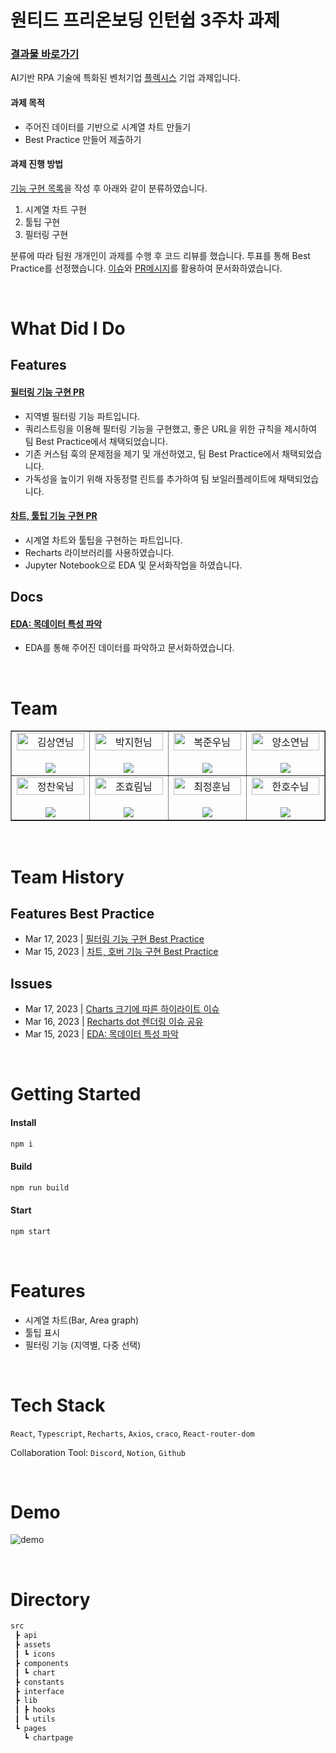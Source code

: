# 원티드 프리온보딩 인턴쉽 3주차 과제
### [결과물 바로가기](https://pre-onboarding-9th-3-8.netlify.app/chart)

AI기반 RPA 기술에 특화된 벤처기업 [플렉시스](http://flexsys.co.kr/) 기업 과제입니다.

#### 과제 목적

- 주어진 데이터를 기반으로 시계열 차트 만들기
- Best Practice 만들어 제출하기

#### 과제 진행 방법

[기능 구현 목록](./docs/REQUIREMENTS.md)을 작성 후 아래와 같이 분류하였습니다.

1. 시계열 차트 구현
2. 툴팁 구현
3. 필터링 구현

분류에 따라 팀원 개개인이 과제를 수행 후 코드 리뷰를 했습니다. 투표를 통해 Best Practice를 선정했습니다. [이슈](https://github.com/Wanted-PreOnboarding-Team-8/pre-onboarding-9th-3-8/issues)와 [PR메시지](https://github.com/Wanted-PreOnboarding-Team-8/pre-onboarding-9th-3-8/pulls)를 활용하여 문서화하였습니다.

<br/>

# What Did I Do

## Features

#### [필터링 기능 구현 PR](https://github.com/Wanted-PreOnboarding-Team-8/pre-onboarding-9th-3-8/pull/20)

- 지역별 필터링 기능 파트입니다. 
- 쿼리스트링을 이용해 필터링 기능을 구현했고, 좋은 URL을 위한 규칙을 제시하여 팀 Best Practice에서 채택되었습니다.
- 기존 커스텀 훅의 문제점을 제기 및 개선하였고, 팀 Best Practice에서 채택되었습니다.
- 가독성을 높이기 위해 자동정렬 린트를 추가하여 팀 보일러플레이트에 채택되었습니다.

#### [차트, 툴팁 기능 구현 PR](https://github.com/Wanted-PreOnboarding-Team-8/pre-onboarding-9th-3-8/pull/7)

- 시계열 차트와 툴팁을 구현하는 파트입니다.
- Recharts 라이브러리를 사용하였습니다.
- Jupyter Notebook으로 EDA 및 문서화작업을 하였습니다.

## Docs

#### [EDA: 목데이터 특성 파악](https://github.com/Wanted-PreOnboarding-Team-8/pre-onboarding-9th-3-8/issues/11)

- EDA를 통해 주어진 데이터를 파악하고 문서화하였습니다.

<br/>

# Team

<table border>
  <tbody>
    <tr>
       <td align="center" width="200px">
        <img width="100%" src="https://avatars.githubusercontent.com/u/67201870?v=4"  alt="김상연님"/><br />
        <br/>
        <a href="https://github.com/greyHairChooseLife">
          <img src="https://img.shields.io/badge/김상연-000?style=flat-round&logo=GitHub&logoColor=white"/>
        </a>
      </td>
      <td align="center" width="200px">
        <img width="100%" src='https://avatars.githubusercontent.com/u/90181028?v=4'  alt="박지헌님"/><br />
        <br/>
        <a href="https://github.com/jiheon788">
          <img src="https://img.shields.io/badge/박지헌-000?style=flat-round&logo=GitHub&logoColor=white"/>
        </a>
      </td>
      <td align="center" width="200px">
        <img width="100%" src="https://avatars.githubusercontent.com/u/106523012?v=4"  alt="복준우님"/><br />
       <br/>
        <a href="https://github.com/bokjunwoo">
          <img src="https://img.shields.io/badge/복준우-000?style=flat-round&logo=GitHub&logoColor=white"/>
        </a>
      </td>
      <td align="center" width="200px">
        <img width="100%" src="https://avatars.githubusercontent.com/u/48446896?v=4"  alt="양소연님"/><br/>
                <br/>
        <a href="https://github.com/Noeyso">
          <img src="https://img.shields.io/badge/양소연-000?style=flat-round&logo=GitHub&logoColor=white"/>
        </a>
      </td>
     </tr>
         <tr>
      <td align="center" width="200px">
        <img width="100%" src="https://avatars.githubusercontent.com/u/62588402?v=4"  alt="정찬욱님"/><br />
       <br/>
        <a href="https://github.com/raw20">
          <img src="https://img.shields.io/badge/정찬욱-000?style=flat-round&logo=GitHub&logoColor=white"/>
        </a>
      </td>
      <td align="center" width="200px">
        <img width="100%" src="https://avatars.githubusercontent.com/u/103406196?v=4"  alt="조효림님"/><br/>
       <br/>
        <a href="https://github.com/hyorimcho">
          <img src="https://img.shields.io/badge/팀장 : 조효림-000?style=flat-round&logo=GitHub&logoColor=white"/>
        </a>
      </td>
      <td align="center" width="200px">
        <img width="100%" src="https://avatars.githubusercontent.com/u/82688516?v=4"  alt="최정훈님"/><br/>
                <br/>
        <a href="https://github.com/jhoon9494">
          <img src="https://img.shields.io/badge/최정훈-000?style=flat-round&logo=GitHub&logoColor=white"/>
        </a>
      </td>
      <td align="center" width="200px">
        <img width="100%" src="https://avatars.githubusercontent.com/u/17325845?v=4"  alt="한호수님"/><br/>
       <br/>
        <a href="https://github.com/tnghgks">
          <img src="https://img.shields.io/badge/한호수-000?style=flat-round&logo=GitHub&logoColor=white"/>
        </a>
      </td>
     </tr>
  </tbody>
</table>

<br/>

# Team History

## Features Best Practice

- Mar 17, 2023 | [필터링 기능 구현 Best Practice](https://github.com/Wanted-PreOnboarding-Team-8/pre-onboarding-9th-3-8/issues/1)
- Mar 15, 2023 | [차트, 호버 기능 구현 Best Practice](https://github.com/Wanted-PreOnboarding-Team-8/pre-onboarding-9th-3-8/issues/10)

## Issues

- Mar 17, 2023 | [Charts 크기에 따른 하이라이트 이슈](https://github.com/Wanted-PreOnboarding-Team-8/pre-onboarding-9th-3-8/issues/26)
- Mar 16, 2023 | [Recharts dot 렌더링 이슈 공유](https://github.com/Wanted-PreOnboarding-Team-8/pre-onboarding-9th-3-8/issues/12)
- Mar 15, 2023 | [EDA: 목데이터 특성 파악](https://github.com/Wanted-PreOnboarding-Team-8/pre-onboarding-9th-3-8/issues/11)


<br/>

# Getting Started

#### Install

```bash
npm i
```

#### Build

```bash
npm run build
```

#### Start
```bash
npm start
```

<br/>

# Features

- 시계열 차트(Bar, Area graph)
- 툴팁 표시
- 필터링 기능 (지역별, 다중 선택)

<br/>

# Tech Stack

`React`, `Typescript`, `Recharts`, `Axios`, `craco`, `React-router-dom`

Collaboration Tool: `Discord`, `Notion`, `Github`

<br/>

# Demo
![demo](https://user-images.githubusercontent.com/17325845/225849849-52da46a7-a5d5-4bb9-b1e9-f21dfbb5fc33.gif)

<br/>

# Directory

```bash
src
 ┣ api
 ┣ assets
 ┃ ┗ icons
 ┣ components
 ┃ ┗ chart
 ┣ constants
 ┣ interface
 ┣ lib
 ┃ ┣ hooks
 ┃ ┗ utils
 ┗ pages
   ┗ chartpage
```


